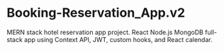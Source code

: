 # Booking-Reservation_App.v2
MERN stack hotel reservation app project. React Node.js MongoDB full-stack app using Context API, JWT, custom hooks, and React calendar. 
